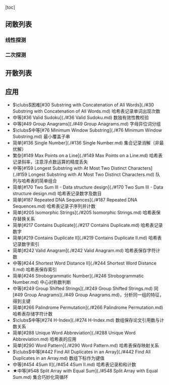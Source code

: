 [toc]

## 闭散列表

### 线性探测



### 二次探测



## 开散列表



## 应用

* $\clubs$困难[#30 Substring with Concatenation of All Words](./#30 Substring with Concatenation of All Words.md)    哈希表记录单词出现次数
* 中等[#36 Valid Sudoku](./#36 Valid Sudoku.md)    数独有效性教校验
* 中等[#49 Group Anagrams](./#49 Group Anagrams.md)    字母异位词分组
* $\clubs$中等[#76 Minimum Window Substring](./#76 Minimum Window Substring.md)    最小覆盖子串
* 简单[#136 Single Number](./#136 Single Number.md)    集合记录消解（非最优解）
* 繁杂[#149 Max Points on a Line](./#149 Max Points on a Line.md)    哈希表记录斜率，注意浮点数运算的精度丢失
* 中等[#159 Longest Substring with At Most Two Distinct Characters](./#159 Longest Substring with At Most Two Distinct Characters.md)    队列与哈希表的简单组合
* 简单[#170 Two Sum III - Data structure design](./#170 Two Sum III - Data structure design.md)    哈希表记录数字及数目
* 简单[#187 Repeated DNA Sequences](./#187 Repeated DNA Sequences.md)    哈希表记录子序列并计数
* 简单[#205 Isomorphic Strings](./#205 Isomorphic Strings.md)    哈希表保存替换关系
* 简单[#217 Contains Duplicate](./#217 Contains Duplicate.md)    哈希表记录数字
* 简单[#219 Contains Duplicate II](./#219 Contains Duplicate II.md)    哈希表记录数字索引
* 简单[#242 Valid Anagram](./#242 Valid Anagram.md)    哈希表保存字符计数
* 中等[#244 Shortest Word Distance II](./#244 Shortest Word Distance II.md)    哈希表保存索引
* 简单[#246 Strobogrammatic Number](./#246 Strobogrammatic Number.md)    中心对称数判断
* 中等[#249 Group Shifted Strings](./#249 Group Shifted Strings.md)    同[#49 Group Anagrams](./#49 Group Anagrams.md)，分析同一组的特征，得到主键
* 简单[#266 Palindrome Permutation](./#266 Palindrome Permutation.md)    哈希表存储字符计数
* $\clubs$中等[#274 H-Index](./#274 H-Index.md)    数组保存论文引用数与计数关系
* 简单[#288 Unique Word Abbreviation](./#288 Unique Word Abbreviation.md)    哈希表的应用
* 简单[#290 Word Pattern](./#290 Word Pattern.md)    哈希表保存映射关系
* $\clubs$中等[#442 Find All Duplicates in an Array](./#442 Find All Duplicates in an Array.md)    数组下标作为键值
* 中等[#454 4Sum II](./#454 4Sum II.md)    哈希表记录和和计数
* $\bigstar$中等[#548 Split Array with Equal Sum](./#548 Split Array with Equal Sum.md)    集合巧妙化简循环
